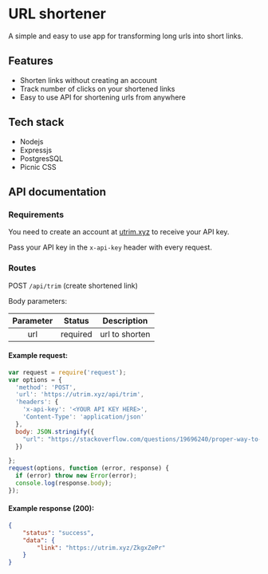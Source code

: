 # URL shortener

A simple and easy to use app for transforming long urls into short links.

## Features

- Shorten links without creating an account
- Track number of clicks on your shortened links
- Easy to use API for shortening urls from anywhere

## Tech stack

- Nodejs
- Expressjs
- PostgresSQL
- Picnic CSS

## API documentation

### Requirements

You need to create an account at [utrim.xyz](utrim.xyz) to receive your API key.

Pass your API key in the `x-api-key` header with every request.

### Routes

POST `/api/trim` (create shortened link)

Body parameters:

| Parameter |  Status  |  Description   |
| :-------: | :------: | :------------: |
|    url    | required | url to shorten |

#### Example request:
```javascript
var request = require('request');
var options = {
  'method': 'POST',
  'url': 'https://utrim.xyz/api/trim',
  'headers': {
    'x-api-key': '<YOUR API KEY HERE>',
    'Content-Type': 'application/json'
  },
  body: JSON.stringify({
    "url": "https://stackoverflow.com/questions/19696240/proper-way-to-return-json-using-node-or-express?noredirect=1&lq=1"
  })

};
request(options, function (error, response) {
  if (error) throw new Error(error);
  console.log(response.body);
});

```

#### Example response (200):

```json
{
    "status": "success",
    "data": {
        "link": "https://utrim.xyz/ZkgxZePr"
    }
}
```
